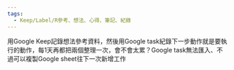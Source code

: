 ```yaml
---
tags:
  - Keep/Label/R參考、想法、心得、筆記、紀錄
---
```


用Google Keep記錄想法參考資料，然後用Google task紀錄下一步動作就是要執行的動作，每1天再都把兩個整理一次，會不會太累？Google task無法匯入、不過可以複製Google sheet往下一次新增工作